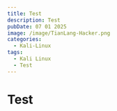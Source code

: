 ```yaml
---
title: Test
description: Test
pubDate: 07 01 2025
image: /image/TianLang-Hacker.png
categories:
  - Kali-Linux
tags:
  - Kali Linux
  - Test
---
```


# Test